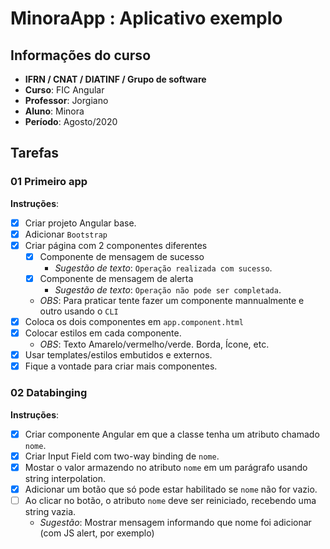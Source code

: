 # MinoraApp : Aplicativo exemplo

## Informações do curso
- **IFRN / CNAT / DIATINF / Grupo de software**
- **Curso**: FIC Angular
- **Professor**: Jorgiano
- **Aluno**: Minora
- **Período**: Agosto/2020

## Tarefas

### 01 Primeiro app
**Instruções**:
- [X] Criar projeto Angular base.
- [X] Adicionar `Bootstrap`
- [X] Criar página com 2 componentes diferentes
   - [X] Componente de mensagem de sucesso
      - _Sugestão de texto_: `Operação realizada com sucesso`.
   - [X] Componente de mensagem de alerta
      - _Sugestão de texto_: `Operação não pode ser completada`.
   - _OBS_: Para praticar tente fazer um componente mannualmente e outro usando o `CLI`
- [X] Coloca os dois componentes em `app.component.html`
- [X] Colocar estilos em cada componente.
   - _OBS_: Texto Amarelo/vermelho/verde. Borda, Ícone, etc.
- [X] Usar templates/estilos embutidos e externos.
- [X] Fique a vontade para criar mais componentes. 

### 02 Databinging
**Instruções**:
- [X] Criar componente Angular em que a classe tenha um atributo chamado `nome`.
- [X] Criar Input Field com two-way binding de  `nome`.
- [X] Mostar o valor armazendo no atributo `nome` em um parágrafo usando string interpolation.
- [X] Adicionar um botão que só pode estar habilitado se `nome` não for vazio.
- [ ] Ao clicar no botão, o atributo `nome` deve ser reiniciado, recebendo uma string vazia.
     - _Sugestão_: Mostrar mensagem informando que nome foi adicionar (com JS alert, por exemplo)

